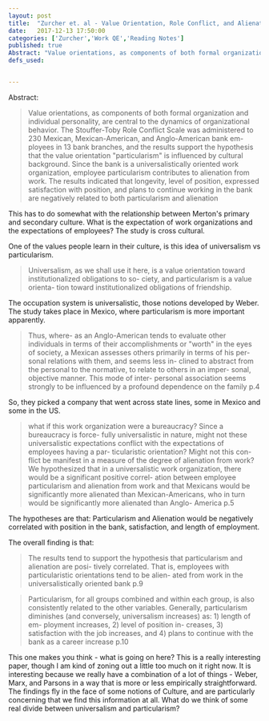 ```yaml
---
layout: post
title:  "Zurcher et. al - Value Orientation, Role Conflict, and Alienation From Work: A Cross-Cultural Study"
date:   2017-12-13 17:50:00
categories: ['Zurcher','Work QE','Reading Notes']
published: true
Abstract: "Value orientations, as components of both formal organization and individual personality, are central to the dynamics of organizational behavior. The Stouffer-Toby Role Conflict Scale was administered to 230 Mexican, Mexican-American, and Anglo-American bank em- ployees in 13 bank branches, and the results support the hypothesis that the value orientation "particularism" is influenced by cultural background. Since the bank is a universalistically oriented work organization, employee particularism contributes to alienation from work. The results indicated that longevity, level of position, expressed satisfaction with position, and plans to continue working in the bank are negatively related to both particularism and alienation"
defs_used:


---
```

Abstract:
> Value orientations, as components of both formal organization and individual personality, are central to the dynamics of organizational behavior. The Stouffer-Toby Role Conflict Scale was administered to 230 Mexican, Mexican-American, and Anglo-American bank em- ployees in 13 bank branches, and the results support the hypothesis that the value orientation "particularism" is influenced by cultural background. Since the bank is a universalistically oriented work organization, employee particularism contributes to alienation from work. The results indicated that longevity, level of position, expressed satisfaction with position, and plans to continue working in the bank are negatively related to both particularism and alienation

This has to do somewhat with the relationship between Merton's primary and secondary culture. What is the expectation of work organizations and the expectations of employees? The study is cross cultural.

One of the values people learn in their culture, is this idea of universalism vs particularism.

>Universalism, as we shall use it here, is a value orientation toward institutionalized obligations to so- ciety, and particularism is a value orienta- tion toward institutionalized obligations of friendship.

The occupation system is universalistic, those notions developed by Weber. The study takes place in Mexico, where particularism is more important apparently.

>Thus, where- as an Anglo-American tends to evaluate other individuals in terms of their accomplishments or "worth" in the eyes of society, a Mexican assesses others primarily in terms of his per- sonal relations with them, and seems less in- clined to abstract from the personal to the normative, to relate to others in an imper- sonal, objective manner. This mode of inter- personal association seems strongly to be influenced by a profound dependence on the family p.4


So, they picked a company that went across state lines, some in Mexico and some in the US.

>what if this work organization were a bureaucracy? Since a bureaucracy is force- fully universalistic in nature, might not these universalistic expectations conflict with the expectations of employees having a par- ticularistic orientation? Might not this con- flict be manifest in a measure of the degree of alienation from work? We hypothesized that in a universalistic work organization, there would be a significant positive correl- ation between employee particularism and alienation from work and that Mexicans would be significantly more alienated than Mexican-Americans, who in turn would be significantly more alienated than Anglo- America p.5

The hypotheses are that:
Particularism and Alienation would be negatively correlated with position in the bank, satisfaction, and length of employment.

The overall finding is that:
>The results tend to support the hypothesis that particularism and alienation are posi- tively correlated. That is, employees with particularistic orientations tend to be alien- ated from work in the universalistically oriented bank p.9

>Particularism, for all groups combined and within each group, is also consistently related to the other variables. Generally, particularism diminishes (and conversely, universalism increases) as: 1) length of em- ployment increases, 2) level of position in- creases, 3) satisfaction with the job increases, and 4) plans to continue with the bank as a career increase  p.10

<sum>This one makes you think - what is going on here? This is a really interesting paper, though I am kind of zoning out a little too much on it right now. It is interesting because we really have a combination of a lot of things - Weber, Marx, and Parsons in a way that is more or less empirically straightforward. The findings fly in the face of some notions of Culture, and are particularly concerning that we find this information at all. What do we think of some real divide between universalism and particularism?</sum>
